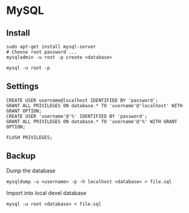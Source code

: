# MySQL #

## Install

	sudo apt-get install mysql-server
	# Choose root password ...
	mysqladmin -u root -p create <database>
	
	mysql -u root -p

## Settings ##

	CREATE USER username@localhost IDENTIFIED BY 'password';
	GRANT ALL PRIVILEGES ON database.* TO 'username'@'localhost' WITH GRANT OPTION;
	CREATE USER 'username'@'%' IDENTIFIED BY 'password';
	GRANT ALL PRIVILEGES ON database.* TO 'username'@'%' WITH GRANT OPTION;
	
	FLUSH PRIVILEGES;

## Backup ##

Dump the database

	mysqldump -u <username> -p -h localhost <database> > file.sql

Import into local devel database

	mysql -u root <database> < file.sql
